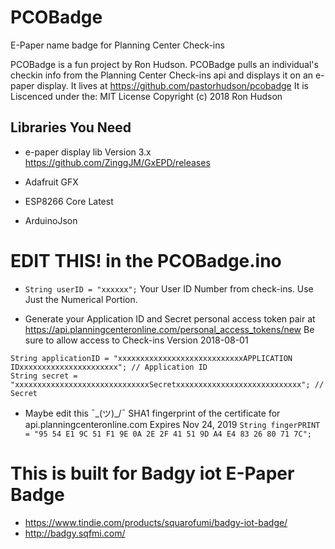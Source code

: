 # PCOBadge
E-Paper name badge for Planning Center Check-ins

PCOBadge is a fun project by Ron Hudson.
PCOBadge pulls an individual's checkin info from the Planning Center Check-ins api and displays it on an e-paper display.
It lives at https://github.com/pastorhudson/pcobadge
It is Liscenced under the: MIT License Copyright (c) 2018 Ron Hudson


## Libraries You Need

* e-paper display lib Version 3.x
https://github.com/ZinggJM/GxEPD/releases

* Adafruit GFX
* ESP8266 Core Latest
* ArduinoJson


# EDIT THIS! in the PCOBadge.ino
* `String userID = "xxxxxx";` Your User ID Number from check-ins. Use Just the Numerical Portion.

* Generate your Application ID and Secret personal access token pair at https://api.planningcenteronline.com/personal_access_tokens/new
Be sure to allow access to Check-ins Version 2018-08-01
```
String applicationID = "xxxxxxxxxxxxxxxxxxxxxxxxxxxxAPPLICATION IDxxxxxxxxxxxxxxxxxxxxxx"; // Application ID
String secret = "xxxxxxxxxxxxxxxxxxxxxxxxxxxxxxSecretxxxxxxxxxxxxxxxxxxxxxxxxxxxx"; // Secret
```

* Maybe edit this ¯\_(ツ)_/¯ SHA1 fingerprint of the certificate for api.planningcenteronline.com Expires Nov 24, 2019
`String fingerPRINT = "95 54 E1 9C 51 F1 9E 0A 2E 2F 41 51 9D A4 E4 83 26 80 71 7C";`

# This is built for Badgy iot E-Paper Badge
* https://www.tindie.com/products/squarofumi/badgy-iot-badge/
* http://badgy.sqfmi.com/
